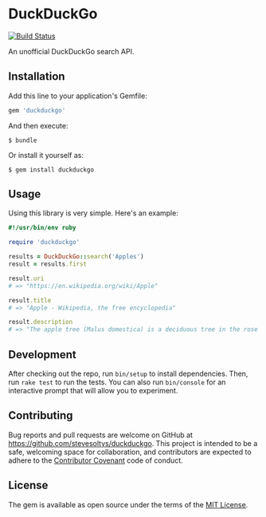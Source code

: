 # DuckDuckGo
[![Build Status](https://travis-ci.com/stevesoltys/duckduckgo.svg?token=p8s7S7quPerPhARM711E&branch=master)](https://travis-ci.com/stevesoltys/duckduckgo)

An unofficial DuckDuckGo search API.

## Installation

Add this line to your application's Gemfile:

```ruby
gem 'duckduckgo'
```

And then execute:

    $ bundle

Or install it yourself as:

    $ gem install duckduckgo

## Usage

Using this library is very simple. Here's an example:

```ruby
#!/usr/bin/env ruby

require 'duckduckgo'

results = DuckDuckGo::search('Apples')
result = results.first

result.uri
# => "https://en.wikipedia.org/wiki/Apple"

result.title
# => "Apple - Wikipedia, the free encyclopedia"

result.description
# => "The apple tree (Malus domestica) is a deciduous tree in the rose family best known for its sweet, pomaceous fruit, the apple. It is cultivated worldwide as a fruit ..."
```

## Development

After checking out the repo, run `bin/setup` to install dependencies. Then, run `rake test` to run the tests. You can also run `bin/console` for an interactive prompt that will allow you to experiment.

## Contributing

Bug reports and pull requests are welcome on GitHub at https://github.com/stevesoltys/duckduckgo. This project is intended to be a safe, welcoming space for collaboration, and contributors are expected to adhere to the [Contributor Covenant](contributor-covenant.org) code of conduct.


## License

The gem is available as open source under the terms of the [MIT License](http://opensource.org/licenses/MIT).

